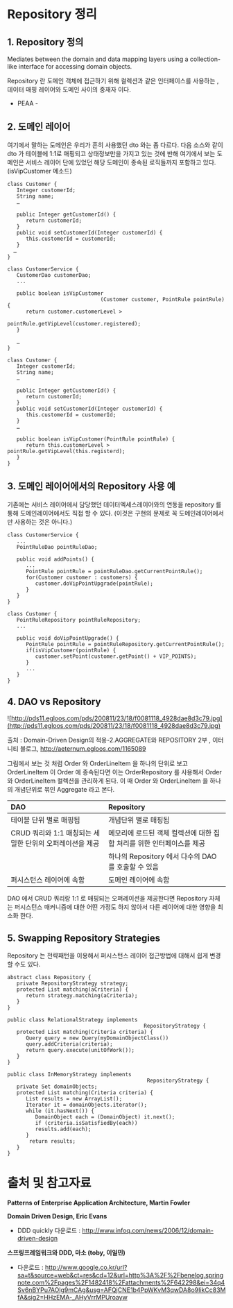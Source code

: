 

# Repository 정리 #

## 1. Repository 정의 ##

Mediates between the domain and data mapping layers
using a collection-like interface for accessing domain objects.

Repository 란 도메인 객체에 접근하기 위해 컬렉션과 같은 인터페이스를 사용하는 , 데이터 매핑 레이어와 도메인 사이의 중재자 이다.

- PEAA -

## 2. 도메인 레이어 ##

여기에서 말하는 도메인은 우리가 흔히 사용했던 dto 와는 좀 다르다. 다음 소스와 같이 dto 가 테이블에 1:1로 매핑되고 상태정보만을 가지고 있는 것에 반해 여기에서 보는 도메인은 서비스 레이어 단에 있었던 해당 도메인이 종속된 로직들까지 포함하고 있다. (isVipCustomer 메소드)

```
class Customer {	
   Integer customerId;
   String name;
   …

   public Integer getCustomerId() {
      return customerId;
   }
   public void setCustomerId(Integer customerId) {
      this.customerId = customerId;
   }
  …
}
```

```
class CustomerService {
   CustomerDao customerDao;
   ...

   public boolean isVipCustomer
                              (Customer customer, PointRule pointRule) {
      return customer.customerLevel > 
                              pointRule.getVipLevel(customer.registered);
   }
   
   …
}
```

```
class Customer {	
   Integer customerId;
   String name;
   …

   public Integer getCustomerId() {
      return customerId;
   }
   public void setCustomerId(Integer customerId) {
      this.customerId = customerId;
   }
   …

   public boolean isVipCustomer(PointRule pointRule) {
      return this.customerLevel > pointRule.getVipLevel(this.registerd);
   }
}
```

## 3. 도메인 레이어에서의 Repository 사용 예 ##

기존에는 서비스 레이어에서 담당했던 데이터엑세스레이어와의 연동을 repository 를 통해 도메인레이어에서도 직접 할 수 있다. (이것은 구현의 문제로 꼭 도메인레이어에서만 사용하는 것은 아니다.)

```
class CustomerService {
   ...
   PointRuleDao pointRuleDao;
   
   public void addPoints() {
      ...
      PointRule pointRule = pointRuleDao.getCurrentPointRule();
      for(Customer customer : customers) {
         customer.doVipPointUpgrade(pointRule);
      }
   }
}
```

```
class Customer {
   PointRuleRepository pointRuleRepository;
   ...
   
   public void doVipPointUpgrade() {
      PointRule pointRule = pointRuleRepository.getCurrentPointRule();
      if(isVipCustomer(pointRule) {
         customer.setPoint(customer.getPoint() + VIP_POINTS);
      }
      ...
   }
}
```

## 4. DAO vs Repository ##

![http://pds11.egloos.com/pds/200811/23/18/f0081118_4928dae8d3c79.jpg](http://pds11.egloos.com/pds/200811/23/18/f0081118_4928dae8d3c79.jpg)

출처 : Domain-Driven Design의 적용-2.AGGREGATE와 REPOSITORY 2부
, 이터니티 블로그, http://aeternum.egloos.com/1165089

그림에서 보는 것 처럼 Order 와 OrderLineItem 을 하나의 단위로 보고 OrderLineItem 이 Order 에 종속된다면 이는 OrderRepository 를 사용해서 Order 와 OrderLineItem 컬렉션을 관리하게 된다. 이 때 Order 와 OrderLineItem 을 하나의 개념단위로 묶인 Aggregate 라고 본다.

| DAO | Repository |
|:----|:-----------|
| 테이블 단위 별로 매핑됨 | 개념단위 별로 매핑됨 |
| CRUD 쿼리와 1:1 매칭되는 세밀한 단위의 오퍼레이션을 제공 | 메모리에 로드된 객체 컬렉션에 대한 집합 처리를 위한 인터페이스를 제공 |
|     | 하나의 Repository 에서 다수의 DAO 를 호출할 수 있음 |
| 퍼시스턴스 레이어에 속함 | 도메인 레이어에 속함 |

DAO 에서 CRUD 쿼리랑 1:1 로 매핑되는 오퍼레이션을 제공한다면 Repository 자체는 퍼시스턴스 매커니즘에 대한 어떤 가정도 하지 않아서 다른 레이어에 대한 영향을 최소화 한다.

## 5. Swapping Repository Strategies ##

Repository 는 전략패턴을 이용해서 퍼시스턴스 레이어 접근방법에 대해서 쉽게 변경할 수도 있다.

```
abstract class Repository { 
   private RepositoryStrategy strategy;
   protected List matching(aCriteria) {
      return strategy.matching(aCriteria);
   }
}
```

```
public class RelationalStrategy implements            
                                            RepositoryStrategy { 
   protected List matching(Criteria criteria) {
      Query query = new Query(myDomainObjectClass())
      query.addCriteria(criteria);
      return query.execute(unitOfWork());
   }
}
```

```
public class InMemoryStrategy implements 
                                             RepositoryStrategy { 
   private Set domainObjects;
   protected List matching(Criteria criteria) {
      List results = new ArrayList();
      Iterator it = domainObjects.iterator();
      while (it.hasNext()) {
         DomainObject each = (DomainObject) it.next();
         if (criteria.isSatisfiedBy(each))
         results.add(each);
      }
       return results;
   }
}
```

# 출처 및 참고자료 #

**Patterns of Enterprise Application Architecture, Martin Fowler**

**Domain Driven Design, Eric Evans**

- DDD quickly 다운로드 : http://www.infoq.com/news/2006/12/domain-driven-design

**스프링프레임워크와 DDD, 마소 (toby, 이일민)**

- 다운로드 : http://www.google.co.kr/url?sa=t&source=web&ct=res&cd=12&url=http%3A%2F%2Fbenelog.springnote.com%2Fpages%2F1482418%2Fattachments%2F642298&ei=34q4Sv6nBYPu7AOlg9mCAg&usg=AFQjCNE1b4PpWKvM3qwDA8o9IikCc83MfA&sig2=HHzEMA-_AHyVrrMPUroayw

